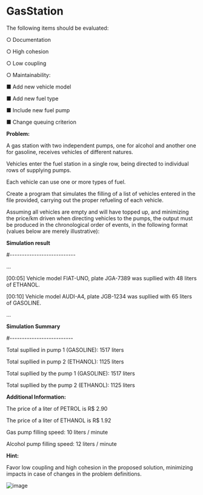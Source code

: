 # GasStation

The following items should be evaluated:

○ Documentation

○ High cohesion

○ Low coupling

○ Maintainability:

  ■ Add new vehicle model

  ■ Add new fuel type

  ■ Include new fuel pump

  ■ Change queuing criterion


**Problem:**

A gas station with two independent pumps, one for alcohol and another one for gasoline, receives vehicles of different natures. 

Vehicles enter the fuel station in a single row, being directed to individual rows of supplying pumps. 

Each vehicle can use one or more types of fuel.

Create a program that simulates the filling of a list of vehicles entered in the file provided, carrying out the proper refueling of each vehicle.

Assuming all vehicles are empty and will have topped up, and minimizing the price/km driven when directing vehicles to the pumps, the output must be produced in the chronological order of events, in the following
format (values below are merely illustrative):

**Simulation result**

#---------------------------

...

[00:05] Vehicle model FIAT-UNO, plate JGA-7389 was supllied with 48 liters of ETHANOL.

[00:10] Vehicle model AUDI-A4, plate JGB-1234 was supllied with 65 liters of GASOLINE.

...

**Simulation Summary**

#--------------------------

Total supllied in pump 1 (GASOLINE): 1517 liters

Total supllied in pump 2 (ETHANOL): 1125 liters

Total supllied by the pump 1 (GASOLINE): 1517 liters

Total supllied by the pump 2 (ETHANOL): 1125 liters



**Additional Information:**

The price of a liter of PETROL is R$ 2.90

The price of a liter of ETHANOL is R$ 1.92

Gas pump filling speed: 10 liters / minute

Alcohol pump filling speed: 12 liters / minute



**Hint:** 

Favor low coupling and high cohesion in the proposed solution, minimizing impacts in case of changes in the problem definitions.

![image](https://user-images.githubusercontent.com/20522327/124475681-5e218080-dd78-11eb-9c16-46c8363f7468.png)



